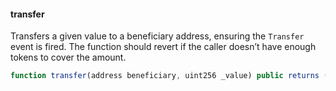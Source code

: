 #### transfer

Transfers a given value to a beneficiary address, ensuring the `Transfer` event is fired.
The function should revert if the caller doesn’t have enough tokens to cover the amount.

``` js
function transfer(address beneficiary, uint256 _value) public returns (bool success)
```